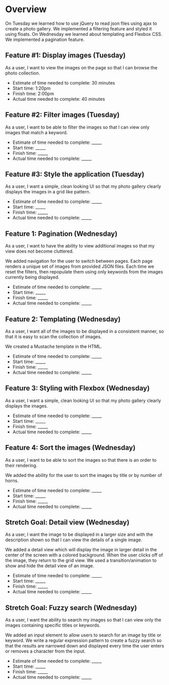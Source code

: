 # Overview
On Tuesday we learned how to use jQuery to read json files using ajax to create a photo gallery. We implemented a filtering feature and styled it using floats. On Wednesday we learned about templating and Flexbox CSS. We implemented a pagination feature.

## Feature #1: Display images (Tuesday)
As a user, I want to view the images on the page so that I can browse the photo collection.

- Estimate of time needed to complete: 30 minutes
- Start time: 1:20pm
- Finish time: 2:00pm
- Actual time needed to complete: 40 minutes

## Feature #2: Filter images (Tuesday)
As a user, I want to be able to filter the images so that I can view only images that match a keyword.

- Estimate of time needed to complete: _____
- Start time: _____
- Finish time: _____
- Actual time needed to complete: _____

## Feature #3: Style the application (Tuesday)
As a user, I want a simple, clean looking UI so that my photo gallery clearly displays the images in a grid like pattern.

- Estimate of time needed to complete: _____
- Start time: _____
- Finish time: _____
- Actual time needed to complete: _____

## Feature 1: Pagination (Wednesday)
As a user, I want to have the ability to view additional images so that my view does not become cluttered.

We added navigation for the user to switch between pages. Each page renders a unique set of images from provided JSON files. Each time we reset the filters, then repopulate them using only keywords from the images currently being displayed.

- Estimate of time needed to complete: _____
- Start time: _____
- Finish time: _____
- Actual time needed to complete: _____

## Feature 2: Templating (Wednesday)
As a user, I want all of the images to be displayed in a consistent manner, so that it is easy to scan the collection of images.

We created a Mustache template in the HTML.

- Estimate of time needed to complete: _____
- Start time: _____
- Finish time: _____
- Actual time needed to complete: _____

## Feature 3: Styling with Flexbox (Wednesday)
As a user, I want a simple, clean looking UI so that my photo gallery clearly displays the images.

- Estimate of time needed to complete: _____
- Start time: _____
- Finish time: _____
- Actual time needed to complete: _____

## Feature 4: Sort the images (Wednesday)
As a user, I want to be able to sort the images so that there is an order to their rendering.

We added the ability for the user to sort the images by title or by number of horns.

- Estimate of time needed to complete: _____
- Start time: _____
- Finish time: _____
- Actual time needed to complete: _____

## Stretch Goal: Detail view (Wednesday)
As a user, I want the image to be displayed in a larger size and with the description shown so that I can view the details of a single image.

We added a detail view which will display the image in larger detail in the center of the screen with a colored background. When the user clicks off of the image, they return to the grid view. We used a transition/animation to show and hide the detail view of an image.

- Estimate of time needed to complete: _____
- Start time: _____
- Finish time: _____
- Actual time needed to complete: _____

## Stretch Goal: Fuzzy search (Wednesday)
As a user, I want the ability to search my images so that I can view only the images containing specific titles or keywords.

We added an input element to allow users to search for an image by title or keyword. We write a regular expression pattern to create a fuzzy search so that the results are narrowed down and displayed every time the user enters or removes a character from the input.

- Estimate of time needed to complete: _____
- Start time: _____
- Finish time: _____
- Actual time needed to complete: _____